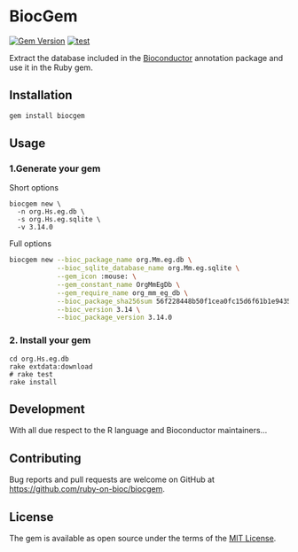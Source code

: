 # BiocGem

[![Gem Version](https://badge.fury.io/rb/biocgem.svg)](https://badge.fury.io/rb/biocgem)
[![test](https://github.com/ruby-on-bioc/biocgem/actions/workflows/ci.yml/badge.svg)](https://github.com/ruby-on-bioc/biocgem/actions/workflows/ci.yml)

Extract the database included in the [Bioconductor](https://bioconductor.org/) annotation package and use it in the Ruby gem.

## Installation

```sh
gem install biocgem
```

## Usage

### 1.Generate your gem

Short options

```
biocgem new \
  -n org.Hs.eg.db \
  -s org.Hs.eg.sqlite \
  -v 3.14.0
```

Full options

```sh
biocgem new --bioc_package_name org.Mm.eg.db \
            --bioc_sqlite_database_name org.Mm.eg.sqlite \
            --gem_icon :mouse: \
            --gem_constant_name OrgMmEgDb \
            --gem_require_name org_mm_eg_db \
            --bioc_package_sha256sum 56f228448b50f1cea0fc15d6f61b1e94359ef885336034bf346693315390ad45 \
            --bioc_version 3.14 \
            --bioc_package_version 3.14.0
```

### 2. Install your gem

```
cd org.Hs.eg.db
rake extdata:download
# rake test
rake install
```

## Development

With all due respect to the R language and Bioconductor maintainers...

## Contributing

Bug reports and pull requests are welcome on GitHub at https://github.com/ruby-on-bioc/biocgem.

## License

The gem is available as open source under the terms of the [MIT License](https://opensource.org/licenses/MIT).

